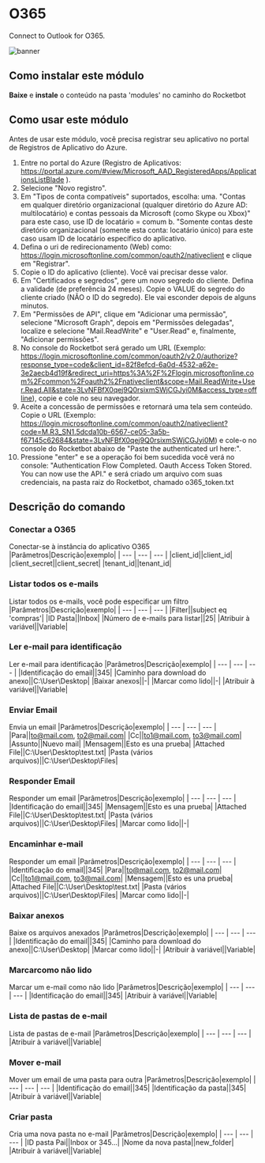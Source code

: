 



# O365
  
Connect to Outlook for O365.  
  
![banner](/imgs/Banner_O365.png)
## Como instalar este módulo
  
__Baixe__ e __instale__ o conteúdo na pasta 'modules' no caminho do Rocketbot  

## Como usar este módulo

Antes de usar este módulo, você precisa registrar seu aplicativo no portal de Registros de Aplicativo do Azure.

1. Entre no portal do Azure (Registro de Aplicativos: https://portal.azure.com/#view/Microsoft_AAD_RegisteredApps/ApplicationsListBlade ).
2. Selecione "Novo registro".
3. Em "Tipos de conta compatíveis" suportados, escolha:
    uma. "Contas em qualquer diretório organizacional (qualquer diretório do Azure AD: multilocatário) e contas pessoais da Microsoft (como Skype ou Xbox)" para este caso, use ID de locatário = comum
    b. "Somente contas deste diretório organizacional (somente esta conta: locatário único) para este caso usam ID de locatário específico do aplicativo.
4. Defina o uri de redirecionamento (Web) como: https://login.microsoftonline.com/common/oauth2/nativeclient e clique em "Registrar".
5. Copie o ID do aplicativo (cliente). Você vai precisar desse valor.
6. Em "Certificados e segredos", gere um novo segredo do cliente. Defina a validade (de preferência 24 meses). Copie o VALUE do segredo do cliente criado (NÃO o ID do segredo). Ele vai esconder depois de alguns minutos.
7. Em "Permissões de API", clique em "Adicionar uma permissão", selecione "Microsoft Graph", depois em "Permissões delegadas", localize e selecione "Mail.ReadWrite" e "User.Read" e, finalmente, "Adicionar permissões".
8. No console do Rocketbot será gerado um URL (Exemplo: https://login.microsoftonline.com/common/oauth2/v2.0/authorize?response_type=code&client_id=82f8efcd-6a0d-4532-a62e-3e2aecb4d19f&redirect_uri=https%3A%2F%2Flogin.microsoftonline.com%2Fcommon%2Foauth2%2Fnativeclient&scope=Mail.ReadWrite+User.Read.All&state=3LvNFBfX0qej9Q0rsixmSWjCGJyi0M&access_type=offline), copie e cole no seu navegador.
9. Aceite a concessão de permissões e retornará uma tela sem conteúdo. Copie o URL (Exemplo: https://login.microsoftonline.com/common/oauth2/nativeclient?code=M.R3_SN1.5dcda10b-6567-ce05-3a5b-f67145c62684&state=3LvNFBfX0qej9Q0rsixmSWjCGJyi0M) e cole-o no console do Rocketbot abaixo de "Paste the authenticated url here:".
10. Pressione "enter" e se a operação foi bem sucedida você verá no console: "Authentication Flow Completed. Oauth Access Token Stored. You can now use the API." e será criado um arquivo com suas credenciais, na pasta raiz do Rocketbot, chamado o365_token.txt

## Descrição do comando

### Conectar a O365
  
Conectar-se à instância do aplicativo O365
|Parâmetros|Descrição|exemplo|
| --- | --- | --- |
|client_id||client_id|
|client_secret||client_secret|
|tenant_id||tenant_id|

### Listar todos os e-mails
  
Listar todos os e-mails, você pode especificar um filtro
|Parâmetros|Descrição|exemplo|
| --- | --- | --- |
|Filter||subject eq 'compras'|
|ID Pasta||Inbox|
|Número de e-mails para listar||25|
|Atribuir à variável||Variable|

### Ler e-mail para identificação
  
Ler e-mail para identificação
|Parâmetros|Descrição|exemplo|
| --- | --- | --- |
|Identificação do email||345|
|Caminho para download do anexo||C:\User\Desktop|
|Baixar anexos||-|
|Marcar como lido||-|
|Atribuir à variável||Variable|

### Enviar Email
  
Envia un email
|Parâmetros|Descrição|exemplo|
| --- | --- | --- |
|Para||to@mail.com, to2@mail.com|
|Cc||to1@mail.com, to3@mail.com|
|Assunto||Nuevo mail|
|Mensagem||Esto es una prueba|
|Attached File||C:\User\Desktop\test.txt|
|Pasta (vários arquivos)||C:\User\Desktop\Files|

### Responder Email
  
Responder um email
|Parâmetros|Descrição|exemplo|
| --- | --- | --- |
|Identificação do email||345|
|Mensagem||Esto es una prueba|
|Attached File||C:\User\Desktop\test.txt|
|Pasta (vários arquivos)||C:\User\Desktop\Files|
|Marcar como lido||-|

### Encaminhar e-mail
  
Responder um email
|Parâmetros|Descrição|exemplo|
| --- | --- | --- |
|Identificação do email||345|
|Para||to@mail.com, to2@mail.com|
|Cc||to1@mail.com, to3@mail.com|
|Mensagem||Esto es una prueba|
|Attached File||C:\User\Desktop\test.txt|
|Pasta (vários arquivos)||C:\User\Desktop\Files|
|Marcar como lido||-|

### Baixar anexos
  
Baixe os arquivos anexados
|Parâmetros|Descrição|exemplo|
| --- | --- | --- |
|Identificação do email||345|
|Caminho para download do anexo||C:\User\Desktop|
|Marcar como lido||-|
|Atribuir à variável||Variable|

### Marcarcomo não lido
  
Marcar um e-mail como não lido
|Parâmetros|Descrição|exemplo|
| --- | --- | --- |
|Identificação do email||345|
|Atribuir à variável||Variable|

### Lista de pastas de e-mail
  
Lista de pastas de e-mail
|Parâmetros|Descrição|exemplo|
| --- | --- | --- |
|Atribuir à variável||Variable|

### Mover e-mail
  
Mover um email de uma pasta para outra
|Parâmetros|Descrição|exemplo|
| --- | --- | --- |
|Identificação do email||345|
|Identificação da pasta||345|
|Atribuir à variável||Variable|

### Criar pasta
  
Cria uma nova pasta no e-mail
|Parâmetros|Descrição|exemplo|
| --- | --- | --- |
|ID pasta Pai||Inbox or 345...|
|Nome da nova pasta||new_folder|
|Atribuir à variável||Variable|
